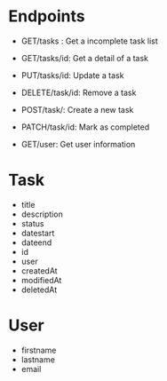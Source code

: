 # Endpoints

- GET/tasks : Get a incomplete task list
- GET/tasks/id: Get a detail of a task
- PUT/tasks/id: Update a task
- DELETE/task/id: Remove a task
- POST/task/: Create a new task
- PATCH/task/id: Mark as completed

- GET/user: Get user information

# Task
- title
- description
- status
- datestart
- dateend
- id
- user
- createdAt
- modifiedAt
- deletedAt

# User
- firstname
- lastname
- email
